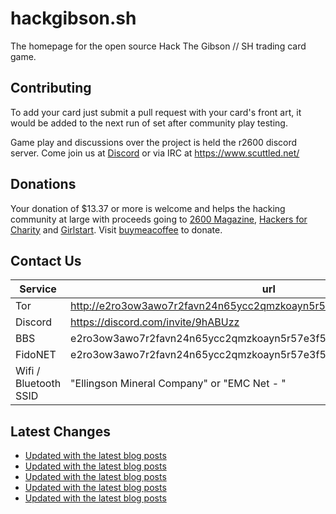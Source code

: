 # hackgibson.sh
The homepage for the open source Hack The Gibson // SH trading card game.


## Contributing

To add your card just submit a pull request with your card's front art, it would be added to the next run of set after community play testing.

Game play and discussions over the project is held the r2600 discord server. Come join us at [Discord](https://discord.com/invite/9hABUzz) or via IRC at https://www.scuttled.net/


## Donations

Your donation of $13.37 or more is welcome and helps the hacking community at large with proceeds going to [2600 Magazine](https://2600.com/), [Hackers for Charity](https://hackersforcharity.org) and [Girlstart](https://girlstart.org).  Visit [buymeacoffee](https://www.buymeacoffee.com/hackgibson.sh) to donate.


## Contact Us

Service | url
-|-
Tor | http://e2ro3ow3awo7r2favn24n65ycc2qmzkoayn5r57e3f56nvjwdcgg32ad.onion
Discord | https://discord.com/invite/9hABUzz
BBS | e2ro3ow3awo7r2favn24n65ycc2qmzkoayn5r57e3f56nvjwdcgg32ad.onion:23
FidoNET | e2ro3ow3awo7r2favn24n65ycc2qmzkoayn5r57e3f56nvjwdcgg32ad.onion:24554
Wifi / Bluetooth SSID | "Ellingson Mineral Company" or "EMC Net - <fidonet address>"

## Latest Changes
<!-- BLOG-POST-LIST:START -->
- [Updated with the latest blog posts](https://github.com/DFW2600/hackgibson.sh/commit/77a0bbd32751f6f4c4327a91d8fa57df7a3822c7)
- [Updated with the latest blog posts](https://github.com/DFW2600/hackgibson.sh/commit/e813b53e19f8715ca3ac73842412a3a46a18b71f)
- [Updated with the latest blog posts](https://github.com/DFW2600/hackgibson.sh/commit/0ce2674a6abdbbd7f1589ad883133ac3878b5cd2)
- [Updated with the latest blog posts](https://github.com/DFW2600/hackgibson.sh/commit/85ba47a8d2b39651edfb26f7dc6a64855d670e95)
- [Updated with the latest blog posts](https://github.com/DFW2600/hackgibson.sh/commit/a1310523e2a806ce90f834379cba2fa86c9718b4)
<!-- BLOG-POST-LIST:END -->
